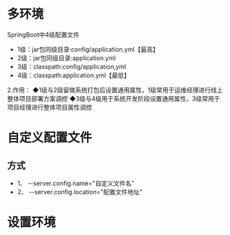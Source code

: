 # 多环境

SpringBoot中4级配置文件
+ 1级：jar包同级目录:config/application.yml【最高】
+ 2级：jar包同级目录:application.yml
+ 3级：classpath:config/application,yml
+ 4级：classpath:application.yml【最低】

2.作用：
◆1级与2级留做系统打包后设置通用属性，1级常用于运维经理进行线上整体项目部署方案调控
◆3级与4级用于系统开发阶段设置通用属性，3级常用于项目经理进行整体项目属性调控

# 自定义配置文件
## 方式
+ 1、 --server.config.name="自定义文件名"
+ 2、 --server.config.location="配置文件地址"


# 设置环境
